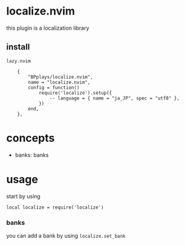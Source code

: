 # localize.nvim
this plugin is a localization library

## install

`lazy.nvim`
```
	{
		"BPplays/localize.nvim",
		name = "localize.nvim",
		config = function()
			require('localize').setup({
				-- language = { name = "ja_JP", spec = "utf8" },
			})
		end,
	},
```

# concepts
- banks:
    banks

# usage
start by using
```
local localize = require('localize')
```

### banks
you can add a bank by using `localize.set_bank`
